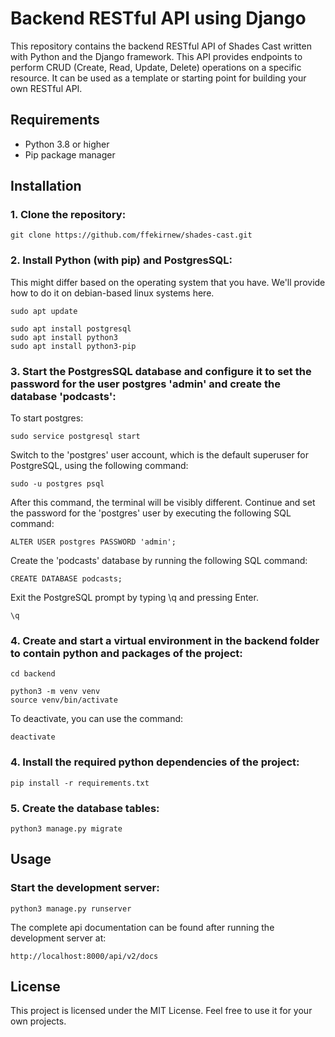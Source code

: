 # Backend RESTful API using Django
This repository contains the backend RESTful API of Shades Cast written with Python and the Django framework. This API provides endpoints to perform CRUD (Create, Read, Update, Delete) operations on a specific resource. It can be used as a template or starting point for building your own RESTful API.

## Requirements
- Python 3.8 or higher
- Pip package manager

## Installation
### 1. Clone the repository:
    git clone https://github.com/ffekirnew/shades-cast.git
### 2. Install Python (with pip) and PostgresSQL:
This might differ based on the operating system that you have. We'll provide how to do it on debian-based linux systems here.

    sudo apt update

    sudo apt install postgresql
    sudo apt install python3
    sudo apt install python3-pip

### 3. Start the PostgresSQL database and configure it to set the password for the user postgres 'admin' and create the database 'podcasts':
To start postgres:

    sudo service postgresql start

Switch to the 'postgres' user account, which is the default superuser for PostgreSQL, using the following command:

    sudo -u postgres psql

After this command, the terminal will be visibly different. Continue and set the password for the 'postgres' user by executing the following SQL command:

    ALTER USER postgres PASSWORD 'admin';

Create the 'podcasts' database by running the following SQL command:

    CREATE DATABASE podcasts;

Exit the PostgreSQL prompt by typing \q and pressing Enter. 

    \q

### 4. Create and start a virtual environment in the backend folder to contain python and packages of the project:
    cd backend

    python3 -m venv venv
    source venv/bin/activate

To deactivate, you can use the command:
    
    deactivate

### 4. Install the required python dependencies of the project:
    pip install -r requirements.txt
### 5. Create the database tables:
    python3 manage.py migrate
## Usage
### Start the development server:
    python3 manage.py runserver
The complete api documentation can be found after running the development server at:
    
    http://localhost:8000/api/v2/docs
## License
This project is licensed under the MIT License. Feel free to use it for your own projects.